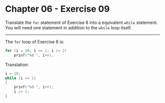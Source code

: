 # Chapter 06 - Exercise 09

Translate the `for` statement of Exercise 8 into a equivalent `while` statement.
You will need one statement in addition to the `while` loop itself.


---

The `for` loop of Exercise 8 is:

```C
for (i = 10; i >= 1; i /= 2)
    prinf("%d ", i++);
```

Translation:

```C
i = 10;
while (i >= 1)
{
    prinf("%d ", i++);
    i /= 2;
}
```
